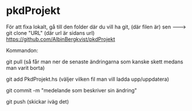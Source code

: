 # pkdProjekt

För att fixa lokalt, gå till den folder där du vill ha git, (där filen är) sen --->       git clone "URL"   (där url är sidans url) https://github.com/AlbinBergkvist/pkdProjekt



Kommandon:

git pull    (så får man ner de senaste ändringarna som kanske skett medans man varit borta)


git add PkdProjekt.hs     (väljer vilken fil man vill ladda upp/uppdatera)

git commit -m  "medelande som beskriver sin ändring"

git push                   (skickar iväg det)

